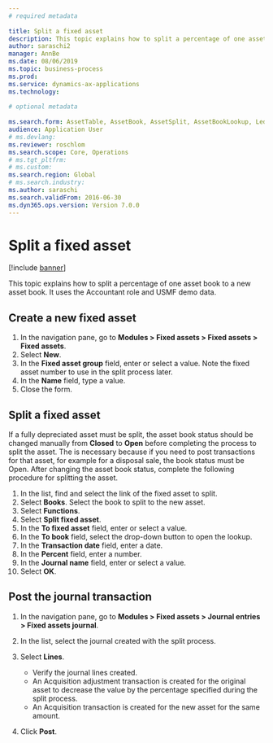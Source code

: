 ```yaml
--- 
# required metadata 
 
title: Split a fixed asset
description: This topic explains how to split a percentage of one asset book to a new asset book. 
author: saraschi2
manager: AnnBe 
ms.date: 08/06/2019
ms.topic: business-process 
ms.prod:  
ms.service: dynamics-ax-applications 
ms.technology:  
 
# optional metadata 
 
ms.search.form: AssetTable, AssetBook, AssetSplit, AssetBookLookup, LedgerJournalTable, LedgerJournalTransAsset   
audience: Application User 
# ms.devlang:  
ms.reviewer: roschlom
ms.search.scope: Core, Operations 
# ms.tgt_pltfrm:  
# ms.custom:  
ms.search.region: Global
# ms.search.industry: 
ms.author: saraschi
ms.search.validFrom: 2016-06-30 
ms.dyn365.ops.version: Version 7.0.0 
---
```

# Split a fixed asset

[!include [banner](../../includes/banner.md)]

This topic explains how to split a percentage of one asset book to a new asset book. It uses the Accountant role and USMF demo data. 

## Create a new fixed asset
1. In the navigation pane, go to **Modules > Fixed assets > Fixed assets > Fixed assets**.
2. Select **New**.
3. In the **Fixed asset group** field, enter or select a value. Note the fixed asset number to use in the split process later.  
4. In the **Name** field, type a value.
5. Close the form.

## Split a fixed asset
If a fully depreciated asset must be split, the asset book status should be changed manually from **Closed** to **Open** before completing the process to split the asset. The  is necessary because if you need to post transactions for that asset, for example for a disposal sale, the book status must be Open. After changing the asset book status, complete the following procedure for splitting the asset. 

1. In the list, find and select the link of the fixed asset to split.
2. Select **Books**. Select the book to split to the new asset.  
3. Select **Functions**.
4. Select **Split fixed asset**.
5. In the **To fixed asset** field, enter or select a value.
6. In the **To book** field, select the drop-down button to open the lookup.
7. In the **Transaction date** field, enter a date.
8. In the **Percent** field, enter a number.
9. In the **Journal name** field, enter or select a value.
10. Select **OK**.

## Post the journal transaction
1. In the navigation pane, go to **Modules > Fixed assets > Journal entries > Fixed assets journal**.
2. In the list, select the journal created with the split process.
3. Select **Lines**.

    - Verify the journal lines created.  
    - An Acquisition adjustment transaction is created for the original asset to decrease the value by the percentage specified during the split process.  
    - An Acquisition transaction is created for the new asset for the same amount.  

4. Click **Post**.

